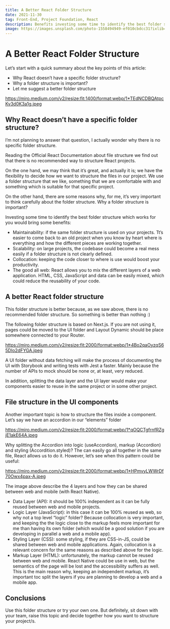 ```yaml
---
title: A Better React Folder Structure
date: 2021-11-30
tag: Front-End, Project Foundation, React
description: Benefits investing some time to identify the best folder structure which works for you
image: https://images.unsplash.com/photo-1558494949-ef010cbdcc31?ixlib=rb-4.0.3&ixid=M3wxMjA3fDB8MHxwaG90by1wYWdlfHx8fGVufDB8fHx8fA%3D%3D&auto=format&fit=crop&w=1634&q=80
---
```


# A Better React Folder Structure

Let’s start with a quick summary about the key points of this article:

- Why React doesn’t have a specific folder structure?
- Why a folder structure is important?
- Let me suggest a better folder structure

https://miro.medium.com/v2/resize:fit:1400/format:webp/1*TEdNCDBQAtpcKv3d0K3a1g.jpeg

## Why React doesn’t have a specific folder structure?

I’m not planning to answer that question, I actually wonder why there is no specific folder structure.

Reading the Official React Documentation about file structure we find out that there is no recommended way to structure React projects.

On the one hand, we may think that it’s great, and actually it is; we have the flexibility to decide how we want to structure the files in our project. We use a folder structure that we like, something that we are comfortable with and something which is suitable for that specific project.

On the other hand, there are some reasons why, for me, it’s very important to think carefully about the folder structure.
Why a folder structure is important?

Investing some time to identify the best folder structure which works for you would bring some benefits:

- Maintainability: if the same folder structure is used on your projects. Tt’s easier to come back to an old project when you know by heart where is everything and how the different pieces are working together.
- Scalability: on large projects, the codebase could become a real mess easily if a folder structure is not clearly defined.
- Collocation: keeping the code closer to where is use would boost your productivity.
- The good all web: React allows you to mix the different layers of a web application. HTML, CSS, JavaScript and data can be easily mixed, which could reduce the reusability of your code.

## A better React folder structure

This folder structure is better because, as we saw above, there is no recommended folder structure. So something is better than nothing :)

The following folder structure is based on Next.js. If you are not using it, pages could be moved to the UI folder and Layout Dynamic should be place somewhere connected to your Router.

https://miro.medium.com/v2/resize:fit:2000/format:webp/1*4Bo2qaOyzqS65DIo2dFYGA.jpeg

A UI folder without data fetching will make the process of documenting the UI with Storybook and writing tests with Jest a faster. Mainly because the number of APIs to mock should be none or, at least, very reduced.

In addition, splitting the data layer and the UI layer would make your components easier to reuse in the same project or in some other project.

## File structure in the UI components

Another important topic is how to structure the files inside a component. Let’s say we have an accordion in our “elements” folder

https://miro.medium.com/v2/resize:fit:2000/format:webp/1*qOQCTgfrnfRZgjE1akE64A.jpeg

Why splitting the Accordion into logic (useAccordion), markup (Accordion) and styling (Accordition.styled)? The can easily go all together in the same file, React allows us to do it. However, let’s see when this pattern could be useful:

https://miro.medium.com/v2/resize:fit:2000/format:webp/1*HPmvyLWWrDf70Owx4pax-A.jpeg

The image above describe the 4 layers and how they can be shared between web and mobile (with React Native).

- Data Layer (API): it should be 100% independent as it can be fully reused between web and mobile projects.
- Logic Layer (JavaScript): in this case it can be 100% reused as web, so why not a top level “logic” folder? Because collocation is very important, and keeping the the logic close to the markup feels more important for me than having its own folder (which would be a good solution if you are developing in parallel a web and a mobile app).
- Styling Layer (CSS): some styling, if they are CSS-in-JS, could be shared between web and mobile applications. Again, collocation is a relevant concern for the same reasons as described above for the logic.
- Markup Layer (HTML): unfortunately, the markup cannot be reused between web and mobile. React Native could be use in web, but the semantics of the page will be lost and the accessibility suffers as well. This is the main reason why, keeping an independent markup, it’s important toc split the layers if you are planning to develop a web and a mobile app.

## Conclusions

Use this folder structure or try your own one. But definitely, sit down with your team, raise this topic and decide together how you want to structure your project/s.
